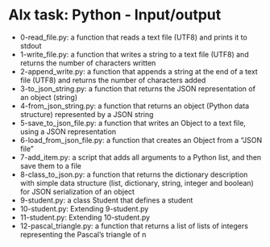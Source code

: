 # Alx task: Python - Input/output

* 0-read_file.py: a function that reads a text file (UTF8) and prints it to stdout
* 1-write_file.py: a function that writes a string to a text file (UTF8) and returns the number of characters written
* 2-append_write.py: a function that appends a string at the end of a text file (UTF8) and returns the number of characters added
* 3-to_json_string.py: a function that returns the JSON representation of an object (string)
* 4-from_json_string.py: a function that returns an object (Python data structure) represented by a JSON string
* 5-save_to_json_file.py: a function that writes an Object to a text file, using a JSON representation 
* 6-load_from_json_file.py: a function that creates an Object from a “JSON file”
* 7-add_item.py: a script that adds all arguments to a Python list, and then save them to a file
* 8-class_to_json.py: a function that returns the dictionary description with simple data structure (list, dictionary, string, integer and boolean) for JSON serialization of an object
* 9-student.py: a class Student that defines a student 
* 10-student.py: Extending 9-student.py
* 11-student.py: Extending 10-student.py
* 12-pascal_triangle.py: a function that returns a list of lists of integers representing the Pascal’s triangle of n
